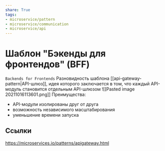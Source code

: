 ```yaml
---
share: True
tags: 
- microservice/pattern
- microservice/communication
- microservice/api
---
```

# Шаблон "Бэкенды для фронтендов" (BFF)
`Backends for Frontends`
Разновидность шаблона [[api-gateway-pattern|API-шлюз]], идея которого заключается в том, что каждый API-модуль становится отдельным API-шлюзом
![[Pasted image 20211016113601.png]]
Преимущества:
- API-модули изолированы друг от друга
- возможность независимого масштабирования
- уменьшение времени запуска
## Ссылки
https://microservices.io/patterns/apigateway.html